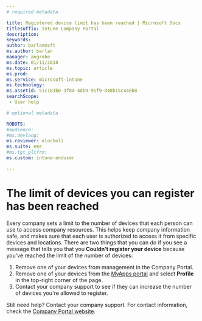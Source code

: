 ```yaml
---
# required metadata

title: Registered device limit has been reached | Microsoft Docs
titlesuffix: Intune Company Portal
description:
keywords:
author: barlanmsft
ms.author: barlan
manager: angrobe
ms.date: 01/11/2018
ms.topic: article
ms.prod:
ms.service: microsoft-intune
ms.technology:
ms.assetid: 51c183b0-3f84-4db9-91f9-848b15c44eb8
searchScope:
 - User help

# optional metadata

ROBOTS:  
#audience:
#ms.devlang:
ms.reviewer: elocholi
ms.suite: ems
#ms.tgt_pltfrm:
ms.custom: intune-enduser

---
```


# The limit of devices you can register has been reached

Every company sets a limit to the number of devices that each person can use to access company resources. This helps keep company information safe, and makes sure that each user is authorized to access it from specific devices and locations. There are two things that you can do if you see a message that tells you that you **Couldn't register your device** because you've reached the limit of the number of devices:

1. Remove one of your devices from management in the Company Portal.
2. Remove one of your devices from the [MyApps portal](https://myapps.microsoft.com) and select **Profile** in the top-right corner of the page. 
3. Contact your company support to see if they can increase the number of devices you're allowed to register. 

Still need help? Contact your company support. For contact information, check the [Company Portal website](https://portal.manage.microsoft.com#HelpDeskDialog).
